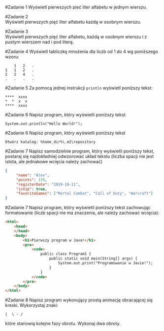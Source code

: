 #Zadanie 1
Wyświetl pierwszych pieć liter alfabetu w jednym wierszu.

#Zadanie 2   
Wyświetl pierwszych pięć liter alfabetu każdą w osobnym wierszu.

#Zadanie 3   
Wyświetl pierwszych pięć liter alfabetu, każdą w osobnym wierszu i z pustym wierszem nad i pod literą.

#Zadanie 4
Wyświetl tabliczkę mnożenia dla liczb od 1 do 4 wg poniższego wzoru:
   ```
       1   2   .
   1   1   2   .
   2   2   4   .
   .   .   .   .
   ```

#Zadanie 5
Za pomocą jednej instrukcji `println` wyświetl poniższy tekst:
```
****  xxxx
*  *  x  x
****  xxxx
```

#Zadanie 6
Napisz program, który wyświetli poniższy tekst:
```
System.out.println("Hello World!");
```

#Zadanie 6
Napisz program, który wyświetli poniższy tekst
```
Otwórz katalog: %home_dir%\.m2\repository
```

#Zadanie 7
Napisz samodzielnie program, który wyświetli poniższy tekst, postaraj się najdokładniej odwzorować układ tekstu (liczba spacji nie jest istota, ale
jednakowe wcięcia należy zachować)
```json
{
     "name": "Alex",
     "points": 178,
     "registerDate": "2019-10-11",
     "isVip": true,
     "favoriteGames": ["Mortal Combat", "Call of Duty", "Warcraft"]
}
```           

#Zadanie 7
Napisz program, który wyświetli poniższy tekst zachowując formatowanie (liczb spacji nie ma znaczenia, ale należy zachować wcięcia):
```html
<html>
    <head>
    </head>
    <body>
        <h1>Pierwszy program w Java!</h1>
        <pre>
            <code>
                public class Program1 {
                    public static void main(String[] args) {
                        System.out.print("Programowanie w Javie!");
                    }
                }
            </code>
        </pre>
    </body>
</html>
```
#Zadanie 8
Napisz program wykonujący prostą animację obracającej się kreski. Wykorzystaj znaki: 
```
|  \ - / 
```
które stanowią kolejne fazy obrotu. Wykonaj dwa obroty.